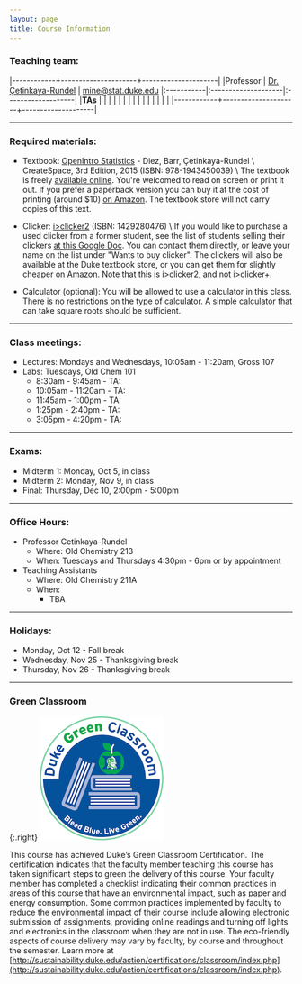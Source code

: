 ```yaml
---
layout: page
title: Course Information
---
```


### Teaching team:

|------------+---------------------+---------------------|
|Professor   | [Dr. Çetinkaya-Rundel](http://stat.duke.edu/~mc301) | [mine@stat.duke.edu](mailto:mine@stat.duke.edu)
|:-----------|:--------------------|:-------------------|
|**TAs**     |                     |                    |
|            |                     |                    |
|            |                     |                    |
|            |                     |                    |
|------------+---------------------+--------------------|

* * *

### Required materials:

* Textbook: [OpenIntro Statistics](http://www.openintro.org/stat/textbook.php?stat_book=os) - Diez, Barr, Çetinkaya-Rundel \\
   CreateSpace, 3rd Edition, 2015 (ISBN: 978-1943450039) \\
The textbook is freely [available online](http://www.openintro.org/stat/textbook.php). You're welcomed to read on screen or print it out. If you prefer a paperback version you can buy it at the cost of printing (around $10) [on Amazon](https://www.openintro.org/redirect.php?go=amazon_os3&referrer=/stat/textbook.php). The textbook store will not carry copies of this text.

* Clicker: [i>clicker2](http://www.amazon.com/I-Clicker-2-I-Clicker/dp/1429280476) (ISBN: 1429280476) \\
If you would like to purchase a used clicker from a former student, see the list of students selling their clickers [at this Google Doc](https://docs.google.com/spreadsheet/ccc?key=0AkY2lFgS9uiDdE1fMkZUZnp6alJDSG9tYlIwTFJWdnc#gid=0). You can contact them directly, or leave your name on the list under "Wants to buy clicker". The clickers will also be available at the Duke textbook store, or you can get them for slightly cheaper [on Amazon](http://www.amazon.com/I-Clicker-2-I-Clicker/dp/1429280476). Note that this is i>clicker2, and not i>clicker+.

* Calculator (optional): You will be allowed to use a calculator in this class. There is no restrictions on the type of calculator. A simple calculator that can take square roots should be sufficient.

* * *

### Class meetings:
* Lectures: Mondays and Wednesdays, 10:05am - 11:20am, Gross 107
* Labs: Tuesdays, Old Chem 101
    * 8:30am - 9:45am - TA: 
    * 10:05am - 11:20am - TA:
    * 11:45am - 1:00pm - TA: 
    * 1:25pm - 2:40pm - TA: 
    * 3:05pm - 4:20pm - TA: 

* * *

### <a name="exams"></a>Exams:

* Midterm 1: Monday, Oct 5, in class
* Midterm 2: Monday, Nov 9, in class
* Final: Thursday, Dec 10,  2:00pm - 5:00pm

* * *

### <a name="oh"></a>Office Hours:
* Professor Cetinkaya-Rundel
    * Where: Old Chemistry 213
    * When: Tuesdays and Thursdays 4:30pm - 6pm or by appointment
* Teaching Assistants
    * Where: Old Chemistry 211A
    * When: 
        * TBA

* * *

### Holidays:

* Monday, Oct 12 - Fall break
* Wednesday, Nov 25 - Thanksgiving break
* Thursday, Nov 26 - Thanksgiving break

* * *

### Green Classroom

{:.right}
![DukeGreenClassroomCertification](DukeGreenClassroomCertification-Logo.png)

This course has achieved Duke’s Green Classroom Certification. The certification indicates that the faculty member teaching this course has taken significant steps to green the delivery of this course. Your faculty member has completed a checklist indicating their common practices in areas of this course that have an environmental impact, such as paper and energy consumption. Some common practices implemented by faculty to reduce the environmental impact of their course include allowing electronic submission of assignments, providing online readings and turning off lights and electronics in the classroom when they are not in use. The eco-friendly aspects of course delivery may vary by faculty, by course and throughout the semester. Learn more at [http://sustainability.duke.edu/action/certifications/classroom/index.php](http://sustainability.duke.edu/action/certifications/classroom/index.php).
